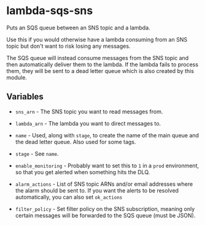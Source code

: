 # lambda-sqs-sns

Puts an SQS queue between an SNS topic and a lambda.

Use this if you would otherwise have a lambda consuming from an SNS topic but don't want to risk losing any messages.

The SQS queue will instead consume messages from the SNS topic and then automatically deliver them to the lambda. If the lambda fails to process them, they will be sent to a dead letter queue which is also created by this module.

## Variables

* `sns_arn` - The SNS topic you want to read messages from.

* `lambda_arn` - The lambda you want to direct messages to.

* `name` - Used, along with `stage`, to create the name of the main queue and the dead letter queue. Also used for some tags.

* `stage` - See `name`.

* `enable_monitoring` - Probably want to set this to `1` in a `prod` environment, so that you get alerted when something hits the DLQ.

* `alarm_actions` - List of SNS topic ARNs and/or email addresses where the alarm should be sent to. If you want the alerts to be resolved automatically, you can also set `ok_actions`

* `filter_policy` - Set filter policy on the SNS subscription, meaning only certain messages will be forwarded to the SQS queue (must be JSON).
